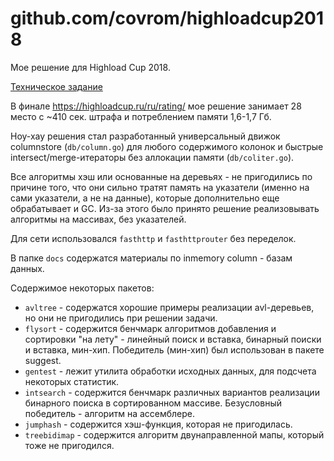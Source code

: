 # github.com/covrom/highloadcup2018

Мое решение для Highload Cup 2018.

[Техническое задание](Task2018.html)

В финале https://highloadcup.ru/ru/rating/ мое решение занимает 28 место с ~410 сек. штрафа и потреблением памяти 1,6-1,7 Гб.

Ноу-хау решения стал разработанный универсальный движок columnstore (`db/column.go`) для любого содержимого колонок 
и быстрые intersect/merge-итераторы без аллокации памяти (`db/coliter.go`).

Все алгоритмы хэш или основанные на деревьях - не пригодились по причине того, что они сильно тратят память на указатели (именно на сами указатели, а не на данные), которые дополнительно еще обрабатывает и GC. Из-за этого было принято решение реализовывать алгоритмы на массивах, без указателей.

Для сети использовался `fasthttp` и `fasthttprouter` без переделок.

В папке `docs` содержатся материалы по inmemory column - базам данных.

Содержимое некоторых пакетов:
* `avltree` - содержатся хорошие примеры реализации avl-деревьев, но они не пригодились при решении задачи.
* `flysort` - содержится бенчмарк алгоритмов добавления и сортировки "на лету" - линейный поиск и вставка, бинарный поиски и вставка, мин-хип.
Победитель (мин-хип) был использован в пакете suggest.
* `gentest` - лежит утилита обработки исходных данных, для подсчета некоторых статистик.
* `intsearch` - содержится бенчмарк различных вариантов реализации бинарного поиска в сортированном массиве. Безусловный победитель - алгоритм на ассемблере.
* `jumphash` - содержится хэш-функция, которая не пригодилась.
* `treebidimap` - содержится алгоритм двунаправленной мапы, который тоже не пригодился.
